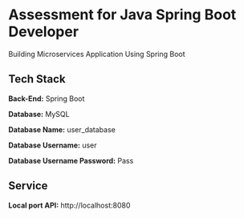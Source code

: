 # Assessment for Java Spring Boot Developer

Building Microservices Application Using Spring Boot

## Tech Stack

**Back-End:** Spring Boot

**Database:** MySQL

**Database Name:** user_database

**Database Username:** user

**Database Username Password:** Pass

## Service

**Local port API:** http://localhost:8080
